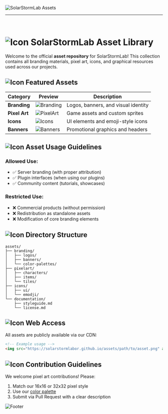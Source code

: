 ![SolarStormLab Assets](https://solarstormlabor.github.io/assets/branding/banner/text.png)
<hr><br>

# ![Icon](https://solarstormlabor.github.io/assets/branding/emodji/logo.png) SolarStormLab Asset Library

Welcome to the official **asset repository** for SolarStormLab! This collection contains all branding materials, pixel art, icons, and graphical resources used across our projects.

## ![Icon](https://solarstormlabor.github.io/assets/branding/emodji/dev.png) Featured Assets

| Category | Preview | Description |
|----------|---------|-------------|
| **Branding** | ![Branding](https://solarstormlabor.github.io/assets/branding/banner/text-small.png) | Logos, banners, and visual identity |
| **Pixel Art** | ![PixelArt](https://solarstormlabor.github.io/assets/pixelart/example.png) | Game assets and custom sprites |
| **Icons** | ![Icons](https://solarstormlabor.github.io/assets/icons/collection.png) | UI elements and emoji-style icons |
| **Banners** | ![Banners](https://solarstormlabor.github.io/assets/branding/banner/landscape-small.png) | Promotional graphics and headers |

## ![Icon](https://solarstormlabor.github.io/assets/branding/emodji/helper.png) Asset Usage Guidelines

### Allowed Use:
- ✅ Server branding (with proper attribution)
- ✅ Plugin interfaces (when using our plugins)
- ✅ Community content (tutorials, showcases)

### Restricted Use:
- ❌ Commercial products (without permission)
- ❌ Redistribution as standalone assets
- ❌ Modification of core branding elements

## ![Icon](https://solarstormlabor.github.io/assets/branding/emodji/dev.png) Directory Structure
```tree
assets/
├── branding/
│   ├── logos/
│   ├── banners/
│   └── color-palettes/
├── pixelart/
│   ├── characters/
│   ├── items/
│   └── tiles/
├── icons/
│   ├── ui/
│   └── emodji/
└── documentation/
    ├── styleguide.md
    └── license.md
```

## ![Icon](https://solarstormlabor.github.io/assets/branding/emodji/dev.png) Web Access
All assets are publicly available via our CDN:
```html
<!-- Example usage -->
<img src="https://solarstormlabor.github.io/assets/path/to/asset.png" alt="SolarStormLab Asset">
```

## ![Icon](https://solarstormlabor.github.io/assets/branding/emodji/helper.png) Contribution Guidelines
We welcome pixel art contributions! Please:
1. Match our 16x16 or 32x32 pixel style
2. Use our [color palette](https://solarstormlabor.github.io/assets/branding/color-palette.png)
3. Submit via Pull Request with a clear description

![Footer](https://solarstormlabor.github.io/assets/branding/banner/footer.png)
